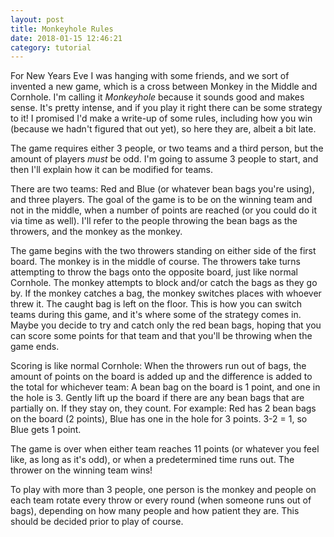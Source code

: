 ```yaml
---
layout: post
title: Monkeyhole Rules
date: 2018-01-15 12:46:21
category: tutorial
---
```

For New Years Eve I was hanging with some friends, and we sort of invented a new game, which is a cross between Monkey in the Middle and Cornhole. I'm calling it _Monkeyhole_ because it sounds good and makes sense. It's pretty intense, and if you play it right there can be some strategy to it! I promised I'd make a write-up of some rules, including how you win (because we hadn't figured that out yet), so here they are, albeit a bit late.

The game requires either 3 people, or two teams and a third person, but the amount of players _must_ be odd. I'm going to assume 3 people to start, and then I'll explain how it can be modified for teams.

There are two teams: Red and Blue (or whatever bean bags you're using), and three players. The goal of the game is to be on the winning team and not in the middle, when a number of points are reached (or you could do it via time as well). I'll refer to the people throwing the bean bags as the throwers, and the monkey as the monkey.

The game begins with the two throwers standing on either side of the first board. The monkey is in the middle of course. The throwers take turns attempting to throw the bags onto the opposite board, just like normal Cornhole. The monkey attempts to block and/or catch the bags as they go by. If the monkey catches a bag, the monkey switches places with whoever threw it. The caught bag is left on the floor. This is how you can switch teams during this game, and it's where some of the strategy comes in. Maybe you decide to try and catch only the red bean bags, hoping that you can score some points for that team and that you'll be throwing when the game ends.

Scoring is like normal Cornhole: When the throwers run out of bags, the amount of points on the board is added up and the difference is added to the total for whichever team: A bean bag on the board is 1 point, and one in the hole is 3. Gently lift up the board if there are any bean bags that are partially on. If they stay on, they count. For example: Red has 2 bean bags on the board (2 points), Blue has one in the hole for 3 points. 3-2 = 1, so Blue gets 1 point.

The game is over when either team reaches 11 points (or whatever you feel like, as long as it's odd), or when a predetermined time runs out. The thrower on the winning team wins!

To play with more than 3 people, one person is the monkey and people on each team rotate every throw or every round (when someone runs out of bags), depending on how many people and how patient they are. This should be decided prior to play of course.
